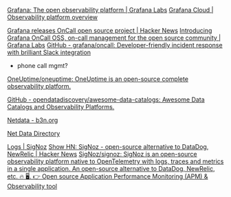 
[Grafana: The open observability platform | Grafana Labs](https://grafana.com/)
[Grafana Cloud | Observability platform overview](https://grafana.com/products/cloud)

[Grafana releases OnCall open source project | Hacker News](https://news.ycombinator.com/item?id=31740902)
[Introducing Grafana OnCall OSS, on-call management for the open source community | Grafana Labs](https://grafana.com/blog/2022/06/14/introducing-grafana-oncall-oss-open-source/)
[GitHub - grafana/oncall: Developer-friendly incident response with brilliant Slack integration](https://github.com/grafana/oncall)
- phone call mgmt?

[OneUptime/oneuptime: OneUptime is an open-source complete observability platform.](https://github.com/oneuptime/oneuptime)

[GitHub - opendatadiscovery/awesome-data-catalogs: Awesome Data Catalogs and Observability Platforms.](https://github.com/opendatadiscovery/awesome-data-catalogs)

[Netdata - b3n.org](https://b3n.org/netdata)

[Net Data Directory](https://netdatadirectory.org/)

[Logs | SigNoz](https://signoz.io/docs/userguide/logs)
[Show HN: SigNoz - open-source alternative to DataDog, NewRelic | Hacker News](https://news.ycombinator.com/item?id=33049046)
[SigNoz/signoz: SigNoz is an open-source observability platform native to OpenTelemetry with logs, traces and metrics in a single application. An open-source alternative to DataDog, NewRelic, etc. 🔥 🖥. 👉 Open source Application Performance Monitoring (APM) & Observability tool](https://github.com/SigNoz/signoz)
